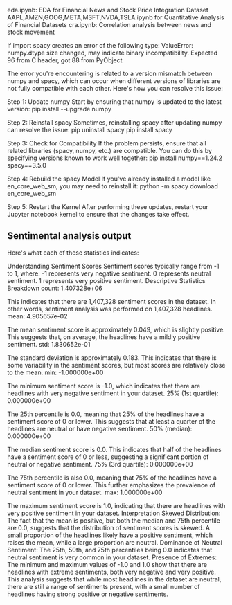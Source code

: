 eda.ipynb: EDA for Financial News and Stock Price Integration Dataset
AAPL,AMZN,GOOG,META,MSFT,NVDA,TSLA.ipynb for  Quantitative Analysis of Financial Datasets
cra.ipynb: Correlation analysis between news and stock movement


If import spacy creates an error of the following type:
ValueError: numpy.dtype size changed, may indicate binary incompatibility. Expected 96 from C header, got 88 from PyObject

The error you're encountering is related to a version mismatch between numpy and spacy, which can occur when different versions of libraries are not fully compatible with each other. Here's how you can resolve this issue:

Step 1: Update numpy
Start by ensuring that numpy is updated to the latest version:
pip install --upgrade numpy

Step 2: Reinstall spacy
Sometimes, reinstalling spacy after updating numpy can resolve the issue:
pip uninstall spacy
pip install spacy

Step 3: Check for Compatibility
If the problem persists, ensure that all related libraries (spacy, numpy, etc.) are compatible. You can do this by specifying versions known to work well together:
pip install numpy==1.24.2 spacy==3.5.0

Step 4: Rebuild the spacy Model
If you've already installed a model like en_core_web_sm, you may need to reinstall it:
python -m spacy download en_core_web_sm

Step 5: Restart the Kernel
After performing these updates, restart your Jupyter notebook kernel to ensure that the changes take effect.

## Sentimental analysis output

Here's what each of these statistics indicates:

Understanding Sentiment Scores
Sentiment scores typically range from -1 to 1, where:
-1 represents very negative sentiment.
0 represents neutral sentiment.
1 represents very positive sentiment.
Descriptive Statistics Breakdown
count: 1.407328e+06

This indicates that there are 1,407,328 sentiment scores in the dataset. In other words, sentiment analysis was performed on 1,407,328 headlines.
mean: 4.905657e-02

The mean sentiment score is approximately 0.049, which is slightly positive. This suggests that, on average, the headlines have a mildly positive sentiment.
std: 1.830652e-01

The standard deviation is approximately 0.183. This indicates that there is some variability in the sentiment scores, but most scores are relatively close to the mean.
min: -1.000000e+00

The minimum sentiment score is -1.0, which indicates that there are headlines with very negative sentiment in your dataset.
25% (1st quartile): 0.000000e+00

The 25th percentile is 0.0, meaning that 25% of the headlines have a sentiment score of 0 or lower. This suggests that at least a quarter of the headlines are neutral or have negative sentiment.
50% (median): 0.000000e+00

The median sentiment score is 0.0. This indicates that half of the headlines have a sentiment score of 0 or less, suggesting a significant portion of neutral or negative sentiment.
75% (3rd quartile): 0.000000e+00

The 75th percentile is also 0.0, meaning that 75% of the headlines have a sentiment score of 0 or lower. This further emphasizes the prevalence of neutral sentiment in your dataset.
max: 1.000000e+00

The maximum sentiment score is 1.0, indicating that there are headlines with very positive sentiment in your dataset.
Interpretation
Skewed Distribution: The fact that the mean is positive, but both the median and 75th percentile are 0.0, suggests that the distribution of sentiment scores is skewed. A small proportion of the headlines likely have a positive sentiment, which raises the mean, while a large proportion are neutral.
Dominance of Neutral Sentiment: The 25th, 50th, and 75th percentiles being 0.0 indicates that neutral sentiment is very common in your dataset.
Presence of Extremes: The minimum and maximum values of -1.0 and 1.0 show that there are headlines with extreme sentiments, both very negative and very positive.
This analysis suggests that while most headlines in the dataset are neutral, there are still a range of sentiments present, with a small number of headlines having strong positive or negative sentiments.

